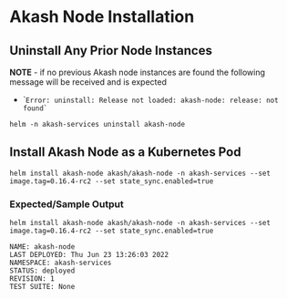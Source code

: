 # Akash Node Installation

## Uninstall Any Prior Node Instances

**NOTE** - if no previous Akash node instances are found the following message will be received and is expected

* \``` Error: uninstall: Release not loaded: akash-node: release: not found` ``

```
helm -n akash-services uninstall akash-node
```

## **Install Akash Node as a Kubernetes Pod**

```
helm install akash-node akash/akash-node -n akash-services --set image.tag=0.16.4-rc2 --set state_sync.enabled=true
```

### **Expected/Sample Output**

```
helm install akash-node akash/akash-node -n akash-services --set image.tag=0.16.4-rc2 --set state_sync.enabled=true

NAME: akash-node
LAST DEPLOYED: Thu Jun 23 13:26:03 2022
NAMESPACE: akash-services
STATUS: deployed
REVISION: 1
TEST SUITE: None
```
